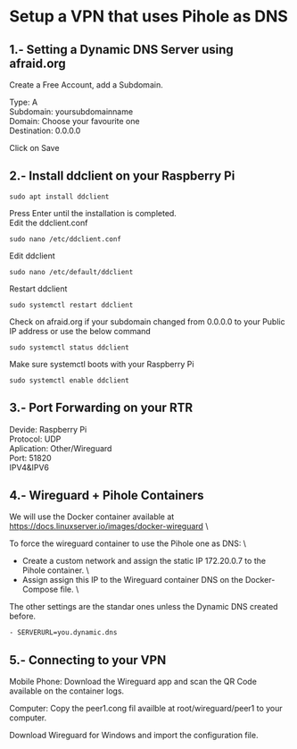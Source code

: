 # Setup a VPN that uses Pihole as DNS

## 1.- Setting a Dynamic DNS Server using afraid.org

Create a Free Account, add a Subdomain.

  Type: A \
  Subdomain: yoursubdomainname \
  Domain: Choose your favourite one \
  Destination: 0.0.0.0 
  
Click on Save 

## 2.- Install ddclient on your Raspberry Pi

```
sudo apt install ddclient
```

Press Enter until the installation is completed.\
Edit the ddclient.conf
```
sudo nano /etc/ddclient.conf
```
Edit ddclient
```
sudo nano /etc/default/ddclient
```

Restart ddclient
```
sudo systemctl restart ddclient
```

Check on afraid.org if your subdomain changed from 0.0.0.0 to your Public IP address or use the below command
```
sudo systemctl status ddclient
```

Make sure systemctl boots with your Raspberry Pi
```
sudo systemctl enable ddclient
```

## 3.- Port Forwarding on your RTR

Devide: Raspberry Pi\
Protocol: UDP\
Aplication: Other/Wireguard\
Port: 51820\
IPV4&IPV6

## 4.- Wireguard + Pihole Containers
We will use the Docker container available at https://docs.linuxserver.io/images/docker-wireguard \

To force the wireguard container to use the Pihole one as DNS: \
- Create a custom network and assign the static IP 172.20.0.7 to the Pihole container. \
- Assign assign this IP to the Wireguard container DNS on the Docker-Compose file. \

The other settings are the standar ones unless the Dynamic DNS created before. 

```
- SERVERURL=you.dynamic.dns
```

## 5.- Connecting to your VPN

Mobile Phone: Download the Wireguard app and scan the QR Code available on the container logs.

Computer: Copy the peer1.cong fil availble at root/wireguard/peer1 to your computer.

Download Wireguard for Windows and import the configuration file.
